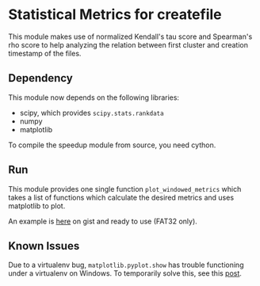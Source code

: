 
Statistical Metrics for createfile
====

This module makes use of normalized Kendall's tau score and Spearman's rho
score to help analyzing the relation between first cluster and creation
timestamp of the files.

Dependency
----
This module now depends on the following libraries:
* scipy, which provides `scipy.stats.rankdata`
* numpy
* matplotlib

To compile the speedup module from source, you need cython.

Run
----
This module provides one single function `plot_windowed_metrics` which
takes a list of functions which calculate the desired metrics and uses
matplotlib to plot.

An example is
[here](https://gist.github.com/mad4alcohol/491033b9ba3b43b6551f ) on gist
and ready to use (FAT32 only).

Known Issues
----
Due to a virtualenv bug, `matplotlib.pyplot.show` has trouble functioning
under a virtualenv on Windows. To temporarily solve this, see this
[post](https://github.com/pypa/virtualenv/issues/93 ).

